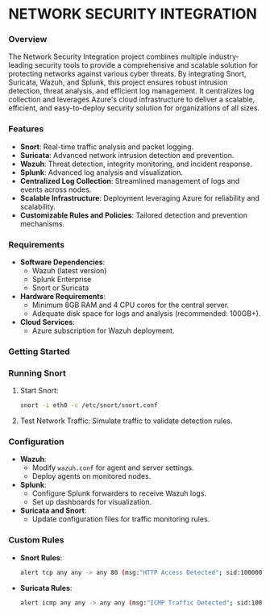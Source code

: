 # NETWORK SECURITY INTEGRATION

### Overview
The Network Security Integration project combines multiple industry-leading security tools to provide a comprehensive and scalable solution for protecting networks against various cyber threats. By integrating Snort, Suricata, Wazuh, and Splunk, this project ensures robust intrusion detection, threat analysis, and efficient log management. It centralizes log collection and leverages Azure's cloud infrastructure to deliver a scalable, efficient, and easy-to-deploy security solution for organizations of all sizes.

### Features
- **Snort**: Real-time traffic analysis and packet logging.
- **Suricata**: Advanced network intrusion detection and prevention.
- **Wazuh**: Threat detection, integrity monitoring, and incident response.
- **Splunk**: Advanced log analysis and visualization.
- **Centralized Log Collection**: Streamlined management of logs and events across nodes.
- **Scalable Infrastructure**: Deployment leveraging Azure for reliability and scalability.
- **Customizable Rules and Policies**: Tailored detection and prevention mechanisms.

### Requirements
- **Software Dependencies**:
  - Wazuh (latest version)
  - Splunk Enterprise
  - Snort or Suricata
- **Hardware Requirements**:
  - Minimum 8GB RAM and 4 CPU cores for the central server.
  - Adequate disk space for logs and analysis (recommended: 100GB+).
- **Cloud Services**:
  - Azure subscription for Wazuh deployment.

### Getting Started

### Running Snort
1. Start Snort:
   ```bash
   snort -i eth0 -c /etc/snort/snort.conf
   ```
2. Test Network Traffic:
   Simulate traffic to validate detection rules.

### Configuration
- **Wazuh**:
  - Modify `wazuh.conf` for agent and server settings.
  - Deploy agents on monitored nodes.
- **Splunk**:
  - Configure Splunk forwarders to receive Wazuh logs.
  - Set up dashboards for visualization.
- **Suricata and Snort**:
  - Update configuration files for traffic monitoring rules.

### Custom Rules
- **Snort Rules**:
  ```bash
  alert tcp any any -> any 80 (msg:"HTTP Access Detected"; sid:1000001; rev:1;)
  ```
- **Suricata Rules**:
  ```bash
  alert icmp any any -> any any (msg:"ICMP Traffic Detected"; sid:1000002; rev:1;)
  ```

